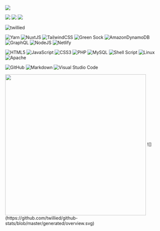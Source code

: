 <img src="https://future-phase.imgix.net/future-phase/TwilliedBanner-1.png?auto=format,compress&w=800&border=1,00000000&border-radius-inner=10,10,10,10&border-radius=10,10,10,10" />

<img src="https://future-phase.imgix.net/future-phase/tad-logo.jpg?auto=format,compress&h=75&border=1,00000000&border-radius-inner=10,10,10,10&border-radius=10,10,10,10" /> <img src="https://future-phase.imgix.net/future-phase/fpheader-whitebg.png?auto=format,compress&h=75&border=1,00000000&border-radius-inner=10,10,10,10&border-radius=10,10,10,10" /> <img src="https://future-phase.imgix.net/future-phase/digital-leagues.png?auto=format,compress&h=75&border=1,00000000&border-radius-inner=10,10,10,10&border-radius=10,10,10,10" />

<img src="https://komarev.com/ghpvc/?username=twillied" alt="twillied" />

![Yarn](https://img.shields.io/badge/yarn-%232C8EBB.svg?style=flat-square&logo=yarn&logoColor=white)
![NuxtJS](https://img.shields.io/badge/Nuxt-black?style=flat-square&logo=nuxt.js&logoColor=white)
![TailwindCSS](https://img.shields.io/badge/tailwindcss-%2338B2AC.svg?style=flat-square&logo=tailwind-css&logoColor=white)
![Green Sock](https://img.shields.io/badge/green%20sock-88CE02?style=flat-square&logo=greensock&logoColor=white)
![AmazonDynamoDB](https://img.shields.io/badge/Amazon%20DynamoDB-4053D6?style=flat-square&logo=Amazon%20DynamoDB&logoColor=white)
![GraphQL](https://img.shields.io/badge/-GraphQL-E10098?style=flat-square&logo=graphql&logoColor=white)
![NodeJS](https://img.shields.io/badge/node.js-6DA55F?style=flat-square&logo=node.js&logoColor=white)
![Netlify](https://img.shields.io/badge/netlify-%23000000.svg?style=flat-square&logo=netlify&logoColor=#00C7B7)

![HTML5](https://img.shields.io/badge/html5-%23E34F26.svg?style=flat-square&logo=html5&logoColor=white)
![JavaScript](https://img.shields.io/badge/javascript-%23323330.svg?style=flat-square&logo=javascript&logoColor=%23F7DF1E)
![CSS3](https://img.shields.io/badge/css3-%231572B6.svg?style=flat-square&logo=css3&logoColor=white)
![PHP](https://img.shields.io/badge/php-%23777BB4.svg?style=flat-square&logo=php&logoColor=white)
![MySQL](https://img.shields.io/badge/mysql-%2300f.svg?style=flat-square&logo=mysql&logoColor=white)
![Shell Script](https://img.shields.io/badge/shell_script-%23121011.svg?style=flat-square&logo=gnu-bash&logoColor=white)
![Linux](https://img.shields.io/badge/Linux-FCC624?style=flat-square&logo=linux&logoColor=black)
![Apache](https://img.shields.io/badge/apache-%23D42029.svg?style=flat-square&logo=apache&logoColor=white)

![GitHub](https://img.shields.io/badge/github-%23121011.svg?style=flat-square&logo=github&logoColor=white)
![Markdown](https://img.shields.io/badge/markdown-%23000000.svg?style=flat-square&logo=markdown&logoColor=white)
![Visual Studio Code](https://img.shields.io/badge/Visual%20Studio%20Code-0078d7.svg?style=flat-square&logo=visual-studio-code&logoColor=white)

<img align="center" src="https://github-readme-stats.vercel.app/api?username=twillied&theme=tokyonight&show_icons=true&count_private=true&hide=stars,contribs" style="width: 450px; max-width: 100%;" />
![](https://github.com/twillied/github-stats/blob/master/generated/overview.svg)

